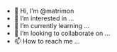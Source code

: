 - 👋 Hi, I’m @matrimon
- 👀 I’m interested in ...
- 🌱 I’m currently learning ...
- 💞️ I’m looking to collaborate on ...
- 📫 How to reach me ...

<!---
matrimon/matrimon is a ✨ special ✨ repository because its `README.md` (this file) appears on your GitHub profile.
You can click the Preview link to take a look at your changes.
--->
